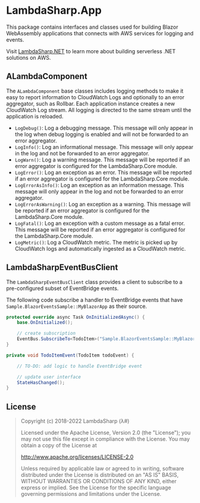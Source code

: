 # LambdaSharp.App

This package contains interfaces and classes used for building Blazor WebAssembly applications that connects with AWS services for logging and events.

Visit [LambdaSharp.NET](https://lambdasharp.net/) to learn more about building serverless .NET solutions on AWS.

## ALambdaComponent

The `ALambdaComponent` base classes includes logging methods to make it easy to report information to CloudWatch Logs and optionally to an error aggregator, such as Rollbar. Each application instance creates a new CloudWatch Log stream. All logging is directed to the same stream until the application is reloaded.

* `LogDebug()`: Log a debugging message. This message will only appear in the log when debug logging is enabled and will not be forwarded to an error aggregator.
* `LogInfo()`: Log an informational message. This message will only appear in the log and not be forwarded to an error aggregator.
* `LogWarn()`: Log a warning message. This message will be reported if an error aggregator is configured for the <c>LambdaSharp.Core</c> module.
* `LogError()`: Log an exception as an error. This message will be reported if an error aggregator is configured for the <c>LambdaSharp.Core</c> module.
* `LogErrorAsInfo()`: Log an exception as an information message. This message will only appear in the log and not be forwarded to an error aggregator.
* `LogErrorAsWarning()`: Log an exception as a warning. This message will be reported if an error aggregator is configured for the <c>LambdaSharp.Core</c> module.
* `LogFatal()`: Log an exception with a custom message as a fatal error. This message will be reported if an error aggregator is configured for the <c>LambdaSharp.Core</c> module.
* `LogMetric()`: Log a CloudWatch metric. The metric is picked up by CloudWatch logs and automatically ingested as a CloudWatch metric.

## LambdaSharpEventBusClient

The `LambdaSharpEventBusClient` class provides a client to subscribe to a pre-configured subset of EventBridge events.

The following code subscribe a handler to EventBridge events that have `Sample.BlazorEventsSample::MyBlazorApp` as their source.
```csharp
protected override async Task OnInitializedAsync() {
    base.OnInitialized();

    // create subscription
    EventBus.SubscribeTo<TodoItem>("Sample.BlazorEventsSample::MyBlazorApp", TodoItemEvent);
}

private void TodoItemEvent(TodoItem todoEvent) {

    // TO-DO: add logic to handle EventBridge event

    // update user interface
    StateHasChanged();
}
```

## License

> Copyright (c) 2018-2022 LambdaSharp (λ#)
>
> Licensed under the Apache License, Version 2.0 (the "License");
> you may not use this file except in compliance with the License.
> You may obtain a copy of the License at
>
> http://www.apache.org/licenses/LICENSE-2.0
>
> Unless required by applicable law or agreed to in writing, software
> distributed under the License is distributed on an "AS IS" BASIS,
> WITHOUT WARRANTIES OR CONDITIONS OF ANY KIND, either express or implied.
> See the License for the specific language governing permissions and
> limitations under the License.
